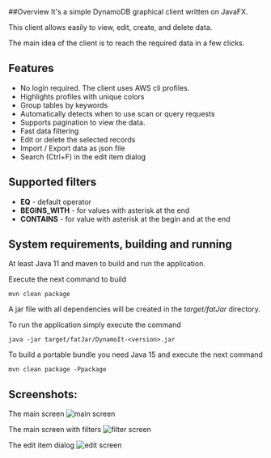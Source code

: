 ##Overview
It's a simple DynamoDB graphical client written on JavaFX.

This client allows easily to view, edit, create, and delete data.

The main idea of the client is to reach the required data in a few clicks.

## Features
 * No login required. The client uses AWS cli profiles.
 * Highlights profiles with unique colors 
 * Group tables by keywords
 * Automatically detects when to use scan or query requests
 * Supports pagination to view the data.
 * Fast data filtering
 * Edit or delete the selected records
 * Import / Export data as json file 
 * Search (Ctrl+F) in the edit item dialog
 
## Supported filters
 * __EQ__ - default operator
 * __BEGINS_WITH__ - for values with asterisk at the end
 * __CONTAINS__ - for value with asterisk at the begin and at the end

## System requirements, building and running
At least Java 11 and maven to build and run the application.

Execute the next command to build
```
mvn clean package
```

A jar file with all dependencies will be created in the _target/fatJar_ directory.

To run the application simply execute the command
```
java -jar target/fatJar/DynamoIt-<version>.jar 
```

To build a portable bundle you need Java 15 and execute the next command
```
mvn clean package -Ppackage
```

## Screenshots:
The main screen
![main screen](./images/main_screen.png)

The main screen with filters
![filter screen](./images/filter_screen.png)

The edit item dialog
![edit screen](./images/edit_screen.png)
